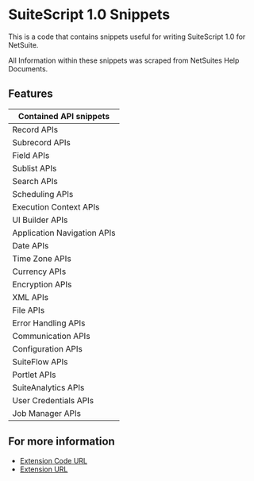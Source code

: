 # SuiteScript 1.0 Snippets 

This is a code that contains snippets useful for writing SuiteScript 1.0 for NetSuite.

All Information within these snippets was scraped from NetSuites Help Documents.

## Features

|Contained API snippets|
|----|
|Record APIs|
|Subrecord APIs|
|Field APIs|
|Sublist APIs|
|Search APIs|
|Scheduling APIs|
|Execution Context APIs|
|UI Builder APIs|
|Application Navigation APIs|
|Date APIs|
|Time Zone APIs|
|Currency APIs|
|Encryption APIs|
|XML APIs|
|File APIs|
|Error Handling APIs|
|Communication APIs|
|Configuration APIs|
|SuiteFlow APIs|
|Portlet APIs|
|SuiteAnalytics APIs|
|User Credentials APIs|
|Job Manager APIs|

## For more information

* [Extension Code URL](https://github.com/bahiirwa/elementor-snippets)
* [Extension URL]()

